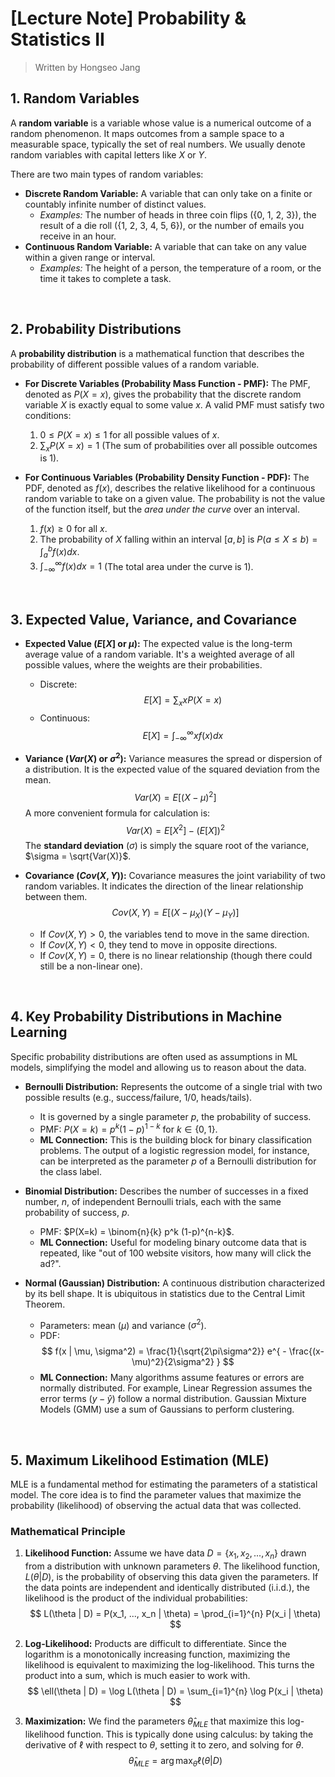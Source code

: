 # [Lecture Note] Probability & Statistics II

> Written by Hongseo Jang

## 1. Random Variables

A **random variable** is a variable whose value is a numerical outcome of a random phenomenon. It maps outcomes from a sample space to a measurable space, typically the set of real numbers. We usually denote random variables with capital letters like $X$ or $Y$.

There are two main types of random variables:

* **Discrete Random Variable:** A variable that can only take on a finite or countably infinite number of distinct values.
    * *Examples:* The number of heads in three coin flips ({0, 1, 2, 3}), the result of a die roll ({1, 2, 3, 4, 5, 6}), or the number of emails you receive in an hour.
* **Continuous Random Variable:** A variable that can take on any value within a given range or interval.
    * *Examples:* The height of a person, the temperature of a room, or the time it takes to complete a task.

<br>

## 2. Probability Distributions

A **probability distribution** is a mathematical function that describes the probability of different possible values of a random variable.

* **For Discrete Variables (Probability Mass Function - PMF):**
    The PMF, denoted as $P(X=x)$, gives the probability that the discrete random variable $X$ is exactly equal to some value $x$. A valid PMF must satisfy two conditions:
    1.  $0 \le P(X=x) \le 1$ for all possible values of $x$.
    2.  $\sum_{x} P(X=x) = 1$ (The sum of probabilities over all possible outcomes is 1).

* **For Continuous Variables (Probability Density Function - PDF):**
    The PDF, denoted as $f(x)$, describes the relative likelihood for a continuous random variable to take on a given value. The probability is not the value of the function itself, but the *area under the curve* over an interval.
    1.  $f(x) \ge 0$ for all $x$.
    2.  The probability of $X$ falling within an interval $[a, b]$ is $P(a \le X \le b) = \int_{a}^{b} f(x)dx$.
    3.  $\int_{-\infty}^{\infty} f(x)dx = 1$ (The total area under the curve is 1).

<br>

## 3. Expected Value, Variance, and Covariance

* **Expected Value ($E[X]$ or $\mu$):**
    The expected value is the long-term average value of a random variable. It's a weighted average of all possible values, where the weights are their probabilities.
    * Discrete:
        $$
        E[X] = \sum_{x} x P(X=x)
        $$
    * Continuous:
        $$
        E[X] = \int_{-\infty}^{\infty} x f(x)dx
        $$

* **Variance ($Var(X)$ or $\sigma^2$):**
    Variance measures the spread or dispersion of a distribution. It is the expected value of the squared deviation from the mean.
    $$
    Var(X) = E[(X - \mu)^2]
    $$
    A more convenient formula for calculation is:
    $$
    Var(X) = E[X^2] - (E[X])^2
    $$
    The **standard deviation** ($\sigma$) is simply the square root of the variance, $\sigma = \sqrt{Var(X)}$.

* **Covariance ($Cov(X, Y)$):**
    Covariance measures the joint variability of two random variables. It indicates the direction of the linear relationship between them.
    $$
    Cov(X, Y) = E[(X - \mu_X)(Y - \mu_Y)]
    $$
    * If $Cov(X, Y) > 0$, the variables tend to move in the same direction.
    * If $Cov(X, Y) < 0$, they tend to move in opposite directions.
    * If $Cov(X, Y) = 0$, there is no linear relationship (though there could still be a non-linear one).

<br>

## 4. Key Probability Distributions in Machine Learning

Specific probability distributions are often used as assumptions in ML models, simplifying the model and allowing us to reason about the data.

* **Bernoulli Distribution:** Represents the outcome of a single trial with two possible results (e.g., success/failure, 1/0, heads/tails).
    * It is governed by a single parameter $p$, the probability of success.
    * PMF: $P(X=k) = p^k (1-p)^{1-k}$ for $k \in \{0, 1\}$.
    * **ML Connection:** This is the building block for binary classification problems. The output of a logistic regression model, for instance, can be interpreted as the parameter $p$ of a Bernoulli distribution for the class label.

* **Binomial Distribution:** Describes the number of successes in a fixed number, $n$, of independent Bernoulli trials, each with the same probability of success, $p$.
    * PMF: $P(X=k) = \binom{n}{k} p^k (1-p)^{n-k}$.
    * **ML Connection:** Useful for modeling binary outcome data that is repeated, like "out of 100 website visitors, how many will click the ad?".

* **Normal (Gaussian) Distribution:** A continuous distribution characterized by its bell shape. It is ubiquitous in statistics due to the Central Limit Theorem.
    * Parameters: mean ($\mu$) and variance ($\sigma^2$).
    * PDF:
        $$
        f(x | \mu, \sigma^2) = \frac{1}{\sqrt{2\pi\sigma^2}} e^{ - \frac{(x-\mu)^2}{2\sigma^2} }
        $$
    * **ML Connection:** Many algorithms assume features or errors are normally distributed. For example, Linear Regression assumes the error terms ($y - \hat{y}$) follow a normal distribution. Gaussian Mixture Models (GMM) use a sum of Gaussians to perform clustering.

<br>

## 5. Maximum Likelihood Estimation (MLE)

MLE is a fundamental method for estimating the parameters of a statistical model. The core idea is to find the parameter values that maximize the probability (likelihood) of observing the actual data that was collected.

### Mathematical Principle

1.  **Likelihood Function:** Assume we have data $D = \{x_1, x_2, ..., x_n\}$ drawn from a distribution with unknown parameters $\theta$. The likelihood function, $L(\theta | D)$, is the probability of observing this data given the parameters. If the data points are independent and identically distributed (i.i.d.), the likelihood is the product of the individual probabilities:
    $$
    L(\theta | D) = P(x_1, ..., x_n | \theta) = \prod_{i=1}^{n} P(x_i | \theta)
    $$

2.  **Log-Likelihood:** Products are difficult to differentiate. Since the logarithm is a monotonically increasing function, maximizing the likelihood is equivalent to maximizing the log-likelihood. This turns the product into a sum, which is much easier to work with.
    $$
    \ell(\theta | D) = \log L(\theta | D) = \sum_{i=1}^{n} \log P(x_i | \theta)
    $$

3.  **Maximization:** We find the parameters $\hat{\theta}_{MLE}$ that maximize this log-likelihood function. This is typically done using calculus: by taking the derivative of $\ell$ with respect to $\theta$, setting it to zero, and solving for $\theta$.
    $$
    \hat{\theta}_{MLE} = \arg\max_{\theta} \ell(\theta | D)
    $$